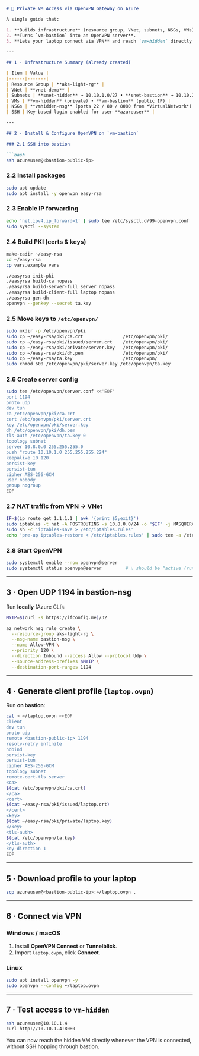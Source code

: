 ````md
# 🔐 Private VM Access via OpenVPN Gateway on Azure

A single guide that:

1. **Builds infrastructure** (resource group, VNet, subnets, NSGs, VMs).  
2. **Turns `vm-bastion` into an OpenVPN server**.  
3. **Lets your laptop connect via VPN** and reach `vm-hidden` directly.

---

## 1 · Infrastructure Summary (already created)

| Item | Value |
|------|-------|
| Resource Group | **aks-light-rg** |
| VNet | **vnet-demo** |
| Subnets | **snet-hidden** → 10.10.1.0/27 • **snet-bastion** → 10.10.2.0/27 |
| VMs | **vm-hidden** (private) • **vm-bastion** (public IP) |
| NSGs | **vmhidden-nsg** (ports 22 / 80 / 8080 from *VirtualNetwork*) • **bastion-nsg** (SSH 22 from *your IP*) |
| SSH | Key-based login enabled for user **azureuser** |

---

## 2 · Install & Configure OpenVPN on `vm-bastion`

### 2.1 SSH into bastion

```bash
ssh azureuser@<bastion-public-ip>
````

### 2.2 Install packages

```bash
sudo apt update
sudo apt install -y openvpn easy-rsa
```

### 2.3 Enable IP forwarding

```bash
echo 'net.ipv4.ip_forward=1' | sudo tee /etc/sysctl.d/99-openvpn.conf
sudo sysctl --system
```

### 2.4 Build PKI (certs & keys)

```bash
make-cadir ~/easy-rsa
cd ~/easy-rsa
cp vars.example vars

./easyrsa init-pki
./easyrsa build-ca nopass
./easyrsa build-server-full server nopass
./easyrsa build-client-full laptop nopass
./easyrsa gen-dh
openvpn --genkey --secret ta.key
```

### 2.5 Move keys to `/etc/openvpn/`

```bash
sudo mkdir -p /etc/openvpn/pki
sudo cp ~/easy-rsa/pki/ca.crt               /etc/openvpn/pki/
sudo cp ~/easy-rsa/pki/issued/server.crt    /etc/openvpn/pki/
sudo cp ~/easy-rsa/pki/private/server.key   /etc/openvpn/pki/
sudo cp ~/easy-rsa/pki/dh.pem               /etc/openvpn/pki/
sudo cp ~/easy-rsa/ta.key                   /etc/openvpn/
sudo chmod 600 /etc/openvpn/pki/server.key /etc/openvpn/ta.key
```

### 2.6 Create server config

```bash
sudo tee /etc/openvpn/server.conf <<'EOF'
port 1194
proto udp
dev tun
ca /etc/openvpn/pki/ca.crt
cert /etc/openvpn/pki/server.crt
key /etc/openvpn/pki/server.key
dh /etc/openvpn/pki/dh.pem
tls-auth /etc/openvpn/ta.key 0
topology subnet
server 10.8.0.0 255.255.255.0
push "route 10.10.1.0 255.255.255.224"
keepalive 10 120
persist-key
persist-tun
cipher AES-256-GCM
user nobody
group nogroup
EOF
```

### 2.7 NAT traffic from VPN → VNet

```bash
IF=$(ip route get 1.1.1.1 | awk '{print $5;exit}')
sudo iptables -t nat -A POSTROUTING -s 10.8.0.0/24 -o "$IF" -j MASQUERADE
sudo sh -c 'iptables-save > /etc/iptables.rules'
echo 'pre-up iptables-restore < /etc/iptables.rules' | sudo tee -a /etc/network/interfaces
```

### 2.8 Start OpenVPN

```bash
sudo systemctl enable --now openvpn@server
sudo systemctl status openvpn@server         # ↳ should be “active (running)”
```

---

## 3 · Open UDP 1194 in **bastion-nsg**

Run **locally** (Azure CLI):

```bash
MYIP=$(curl -s https://ifconfig.me)/32

az network nsg rule create \
  --resource-group aks-light-rg \
  --nsg-name bastion-nsg \
  --name Allow-VPN \
  --priority 120 \
  --direction Inbound --access Allow --protocol Udp \
  --source-address-prefixes $MYIP \
  --destination-port-ranges 1194
```

---

## 4 · Generate client profile (`laptop.ovpn`)

Run **on bastion**:

```bash
cat > ~/laptop.ovpn <<EOF
client
dev tun
proto udp
remote <bastion-public-ip> 1194
resolv-retry infinite
nobind
persist-key
persist-tun
cipher AES-256-GCM
topology subnet
remote-cert-tls server
<ca>
$(cat /etc/openvpn/pki/ca.crt)
</ca>
<cert>
$(cat ~/easy-rsa/pki/issued/laptop.crt)
</cert>
<key>
$(cat ~/easy-rsa/pki/private/laptop.key)
</key>
<tls-auth>
$(cat /etc/openvpn/ta.key)
</tls-auth>
key-direction 1
EOF
```

---

## 5 · Download profile to your laptop

```bash
scp azureuser@<bastion-public-ip>:~/laptop.ovpn .
```

---

## 6 · Connect via VPN

### Windows / macOS

1. Install **OpenVPN Connect** or **Tunnelblick**.
2. Import `laptop.ovpn`, click **Connect**.

### Linux

```bash
sudo apt install openvpn -y
sudo openvpn --config ~/laptop.ovpn
```

---

## 7 · Test access to `vm-hidden`

```bash
ssh azureuser@10.10.1.4
curl http://10.10.1.4:8080
```

You can now reach the hidden VM directly whenever the VPN is connected, without SSH hopping through bastion.

```
```

